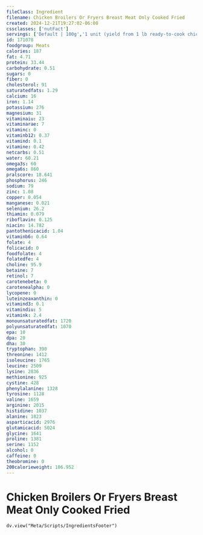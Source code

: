 ```yaml
---
fileClass: Ingredient
filename: Chicken Broilers Or Fryers Breast Meat Only Cooked Fried
created: 2024-12-21T19:27:02-06:00
cssclasses: ['nutFact']
servings: ['Default | 100g','1 unit (yield from 1 lb ready-to-cook chicken) | 52','1/2 breast, bone and skin removed | 86']
id: 171078
foodgroup: Meats
calories: 187
fat: 4.71
protein: 33.44
carbohydrate: 0.51
sugars: 0
fiber: 0
cholesterol: 91
saturatedfats: 1.29
calcium: 16
iron: 1.14
potassium: 276
magnesium: 31
vitaminaiu: 23
vitaminarae: 7
vitaminc: 0
vitaminb12: 0.37
vitamind: 0.1
vitamine: 0.42
netcarbs: 0.51
water: 60.21
omega3s: 60
omega6s: 860
pralscore: 18.641
phosphorus: 246
sodium: 79
zinc: 1.08
copper: 0.054
manganese: 0.021
selenium: 26.2
thiamin: 0.079
riboflavin: 0.125
niacin: 14.782
pantothenicacid: 1.04
vitaminb6: 0.64
folate: 4
folicacid: 0
foodfolate: 4
folatedfe: 4
choline: 95.9
betaine: 7
retinol: 7
carotenebeta: 0
carotenealpha: 0
lycopene: 0
luteinzeaxanthin: 0
vitamind3: 0.1
vitamindiu: 5
vitamink: 2.4
monounsaturatedfat: 1720
polyunsaturatedfat: 1070
epa: 10
dpa: 20
dha: 30
tryptophan: 390
threonine: 1412
isoleucine: 1765
leucine: 2509
lysine: 2836
methionine: 925
cystine: 428
phenylalanine: 1328
tyrosine: 1128
valine: 1659
arginine: 2015
histidine: 1037
alanine: 1823
asparticacid: 2976
glutamicacid: 5024
glycine: 1641
proline: 1381
serine: 1152
alcohol: 0
caffeine: 0
theobromine: 0
200calorieweight: 106.952
---
```


# Chicken Broilers Or Fryers Breast Meat Only Cooked Fried

```dataviewjs
dv.view("Meta/Scripts/IngredientsFooter")
```